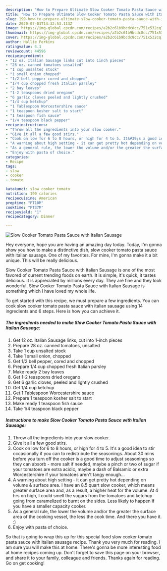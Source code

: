 ```yaml
---
description: "How to Prepare Ultimate Slow Cooker Tomato Pasta Sauce with Italian Sausage"
title: "How to Prepare Ultimate Slow Cooker Tomato Pasta Sauce with Italian Sausage"
slug: 199-how-to-prepare-ultimate-slow-cooker-tomato-pasta-sauce-with-italian-sausage
date: 2020-07-01T14:32:53.113Z
image: https://img-global.cpcdn.com/recipes/a2b2c61b9bcdc8cc/751x532cq70/slow-cooker-tomato-pasta-sauce-with-italian-sausage-recipe-main-photo.jpg
thumbnail: https://img-global.cpcdn.com/recipes/a2b2c61b9bcdc8cc/751x532cq70/slow-cooker-tomato-pasta-sauce-with-italian-sausage-recipe-main-photo.jpg
cover: https://img-global.cpcdn.com/recipes/a2b2c61b9bcdc8cc/751x532cq70/slow-cooker-tomato-pasta-sauce-with-italian-sausage-recipe-main-photo.jpg
author: Hallie Perkins
ratingvalue: 4.1
reviewcount: 44596
recipeingredient:
- "12 oz. Italian Sausage links cut into 1inch pieces"
- "28 oz. canned tomatoes unsalted"
- "1 cup unsalted stock"
- "1 small onion chopped"
- "1/2 bell pepper cored and chopped"
- "1/4 cup chopped fresh Italian parsley"
- "2 bay leaves"
- "1-2 teaspoons dried oregano"
- "6 garlic cloves peeled and lightly crushed"
- "1/4 cup ketchup"
- "1 Tablespoon Worcestershire sauce"
- "1 teaspoon kosher salt to start"
- "1 teaspoon fish sauce"
- "1/4 teaspoon black pepper"
recipeinstructions:
- "Throw all the ingredients into your slow cooker."
- "Give it all a few good stirs."
- "Cook on low for 6 to 8 hours, or high for 4 to 5. It&#39;s a good idea to stir occasionally if you can to redistribute the seasonings. About 30 mins before you turn off the cooker is a good time to adjust seasonings so they can absorb - more salt if needed, maybe a pinch or two of sugar if your tomatoes are extra acidic, maybe a dash of Balsamic or extra Worcestershire if your tomatoes aren&#39;t tangy enough..."
- "A warning about high setting - it can get pretty hot depending on volume &amp; surface area. I have an 8.5 quart slow cooker, which means greater surface area and, as a result, a higher heat for the volume. At 4 hrs on high, I could smell the sugars from the tomatoes and ketchup going from caramelized to burnt on the sides. Less likely to happen if you have a smaller capacity cooker."
- "As a general rule, the lower the volume and/or the greater the surface area of the cooking vessel, the less the cook time. And there you have it. :)"
- "Enjoy with pasta of choice."
categories:
- Recipe
tags:
- slow
- cooker
- tomato

katakunci: slow cooker tomato 
nutrition: 190 calories
recipecuisine: American
preptime: "PT10M"
cooktime: "PT37M"
recipeyield: "1"
recipecategory: Dinner

---
```



![Slow Cooker Tomato Pasta Sauce with Italian Sausage](https://img-global.cpcdn.com/recipes/a2b2c61b9bcdc8cc/751x532cq70/slow-cooker-tomato-pasta-sauce-with-italian-sausage-recipe-main-photo.jpg)

Hey everyone, hope you are having an amazing day today. Today, I'm gonna show you how to make a distinctive dish, slow cooker tomato pasta sauce with italian sausage. One of my favorites. For mine, I'm gonna make it a bit unique. This will be really delicious.

Slow Cooker Tomato Pasta Sauce with Italian Sausage is one of the most favored of current trending foods on earth. It is simple, it's quick, it tastes delicious. It is appreciated by millions every day. They are fine and they look wonderful. Slow Cooker Tomato Pasta Sauce with Italian Sausage is something which I have loved my whole life.




To get started with this recipe, we must prepare a few ingredients. You can cook slow cooker tomato pasta sauce with italian sausage using 14 ingredients and 6 steps. Here is how you can achieve it.

<!--inarticleads1-->

##### The ingredients needed to make Slow Cooker Tomato Pasta Sauce with Italian Sausage:

1. Get 12 oz. Italian Sausage links, cut into 1-inch pieces
1. Prepare 28 oz. canned tomatoes, unsalted
1. Take 1 cup unsalted stock
1. Take 1 small onion, chopped
1. Get 1/2 bell pepper, cored and chopped
1. Prepare 1/4 cup chopped fresh Italian parsley
1. Make ready 2 bay leaves
1. Get 1-2 teaspoons dried oregano
1. Get 6 garlic cloves, peeled and lightly crushed
1. Get 1/4 cup ketchup
1. Get 1 Tablespoon Worcestershire sauce
1. Prepare 1 teaspoon kosher salt to start
1. Make ready 1 teaspoon fish sauce
1. Take 1/4 teaspoon black pepper




<!--inarticleads2-->

##### Instructions to make Slow Cooker Tomato Pasta Sauce with Italian Sausage:

1. Throw all the ingredients into your slow cooker.
1. Give it all a few good stirs.
1. Cook on low for 6 to 8 hours, or high for 4 to 5. It&#39;s a good idea to stir occasionally if you can to redistribute the seasonings. About 30 mins before you turn off the cooker is a good time to adjust seasonings so they can absorb - more salt if needed, maybe a pinch or two of sugar if your tomatoes are extra acidic, maybe a dash of Balsamic or extra Worcestershire if your tomatoes aren&#39;t tangy enough...
1. A warning about high setting - it can get pretty hot depending on volume &amp; surface area. I have an 8.5 quart slow cooker, which means greater surface area and, as a result, a higher heat for the volume. At 4 hrs on high, I could smell the sugars from the tomatoes and ketchup going from caramelized to burnt on the sides. Less likely to happen if you have a smaller capacity cooker.
1. As a general rule, the lower the volume and/or the greater the surface area of the cooking vessel, the less the cook time. And there you have it. :)
1. Enjoy with pasta of choice.




So that is going to wrap this up for this special food slow cooker tomato pasta sauce with italian sausage recipe. Thank you very much for reading. I am sure you will make this at home. There's gonna be more interesting food at home recipes coming up. Don't forget to save this page on your browser, and share it to your family, colleague and friends. Thanks again for reading. Go on get cooking!
